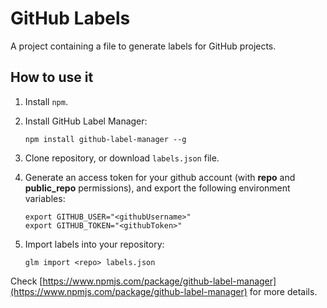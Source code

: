 # GitHub Labels

A project containing a file to generate labels for GitHub projects.

## How to use it

1. Install ```npm```.

2. Install GitHub Label Manager:

	```
	npm install github-label-manager --g
	```
3. Clone repository, or download ```labels.json``` file.

4. Generate an access token for your github account (with **repo** and **public_repo** permissions), and export the following environment variables:
	
	```
	export GITHUB_USER="<githubUsername>"
	export GITHUB_TOKEN="<githubToken>"
	```

5. Import labels into your repository:

	```
	glm import <repo> labels.json
	```

Check [https://www.npmjs.com/package/github-label-manager](https://www.npmjs.com/package/github-label-manager) for more details.
